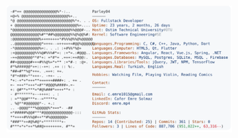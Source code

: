 <a href="https://github.com/Parley04/Parley04">
  <picture>
    <source media="(prefers-color-scheme: dark)" srcset="https://raw.githubusercontent.com/Parley04/Parley04/main/dark_mode.svg">
    <img alt="Cafer Emre Solmaz's GitHub Profile README" src="https://raw.githubusercontent.com/Parley04/Parley04/main/light_mode.svg">
  </picture>
</a>

